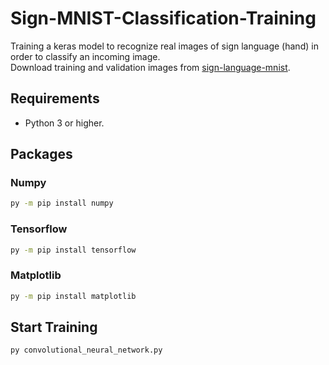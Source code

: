 # Sign-MNIST-Classification-Training
Training a keras model to recognize real images of sign language (hand) in order to classify an incoming image.<br/>
Download training and validation images from [sign-language-mnist](https://www.kaggle.com/datamunge/sign-language-mnist/version/1).

## Requirements
- Python 3 or higher.

## Packages

### Numpy
```bash
py -m pip install numpy
```

### Tensorflow
```bash
py -m pip install tensorflow
```

### Matplotlib
```bash
py -m pip install matplotlib
```

## Start Training
```bash
py convolutional_neural_network.py
```








